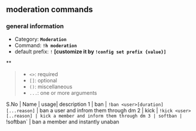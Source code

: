 ## moderation commands 
### general information 
* Category: **`Moderation`**
* Command: **`!h moderation`**
* default prefix: `!` **[customize it by `!config set prefix {value}]`**

 **

> * `<>`: required
> * `[]`: optional 
> * `()`: miscellaneous 
> * `...`: one or more arguments 

S.No | Name | usage| description 
1 | ban | `!ban <user>[duration][...reason]` | ban a user and infrom them through dm
2 | kick | `!kick <user>[..reason] | kick a member and inform them through dm
3 | softban | `!softban` | ban a member and instantly unaban 
